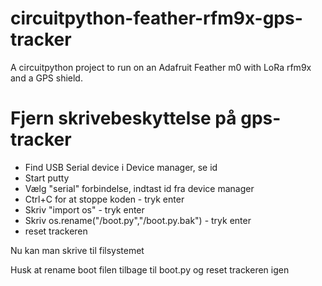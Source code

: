 # circuitpython-feather-rfm9x-gps-tracker
A circuitpython project to run on an Adafruit Feather m0 with LoRa rfm9x and a GPS shield.

# Fjern skrivebeskyttelse på gps-tracker

- Find USB Serial device i Device manager, se id
- Start putty
- Vælg "serial" forbindelse, indtast id fra device manager
- Ctrl+C for at stoppe koden - tryk enter
- Skriv "import os" - tryk enter
- Skriv os.rename("/boot.py","/boot.py.bak") - tryk enter
- reset trackeren

Nu kan man skrive til filsystemet

Husk at rename boot filen tilbage til boot.py og reset trackeren igen